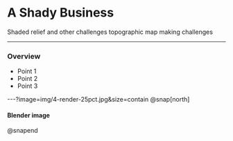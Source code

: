 # A Shady Business

Shaded relief and other challenges topographic map making challenges

---

### Overview

- Point 1
- Point 2
- Point 3

---?image=img/4-render-25pct.jpg&size=contain
@snap[north]
#### Blender image
@snapend
